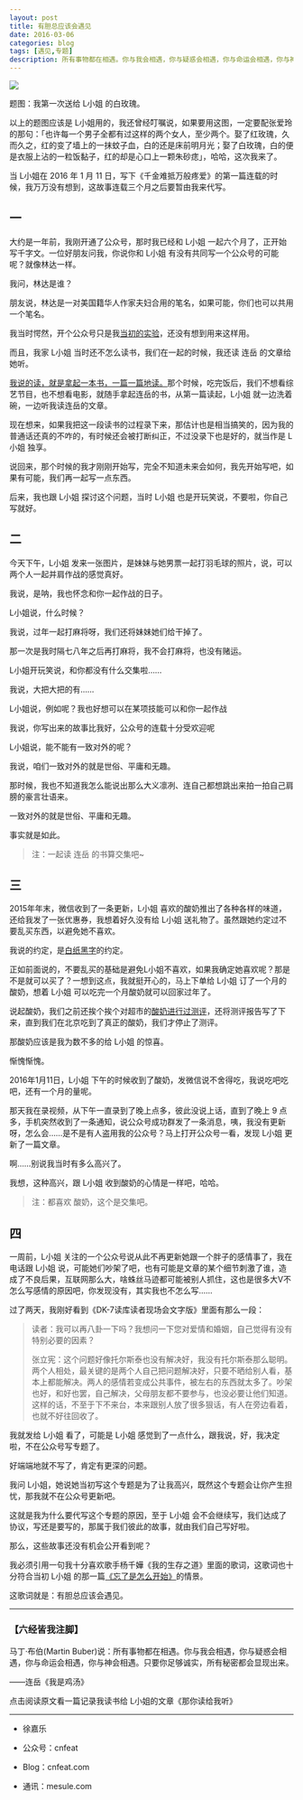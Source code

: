 ```yaml
---
layout: post
title: 有胆总应该会遇见
date: 2016-03-06
categories: blog
tags: [遇见,专题]
description: 所有事物都在相遇。你与我会相遇，你与疑惑会相遇，你与命运会相遇，你与神会相遇。只要你足够诚实，所有秘密都会显现出来。
---
```


![](http://openmindclub.qiniudn.com/cnfeat/image/WhiteRose.jpg)

题图：我第一次送给 L小姐 的白玫瑰。

以上的题图应该是 L小姐用的，我还曾经叮嘱说，如果要用这图，一定要配张爱玲的那句：「也许每一个男子全都有过这样的两个女人，至少两个。娶了红玫瑰，久而久之，红的变了墙上的一抹蚊子血，白的还是床前明月光；娶了白玫瑰，白的便是衣服上沾的一粒饭黏子，红的却是心口上一颗朱砂痣」，哈哈，这次我来了。

当 L小姐在 2016 年 1 月 11 日，写下《千金难抵万般疼爱》的第一篇连载的时候，我万万没有想到，这故事连载三个月之后要暂由我来代写。

## 一

大约是一年前，我刚开通了公众号，那时我已经和 L小姐 一起六个月了，正开始写千字文。一位好朋友问我，你说你和 L小姐 有没有共同写一个公众号的可能呢？就像林达一样。

我问，林达是谁？

朋友说，林达是一对美国籍华人作家夫妇合用的笔名，如果可能，你们也可以共用一个笔名。

我当时愕然，开个公众号只是我[当初的实验](http://mp.weixin.qq.com/s?__biz=MzA4MTQ0NDQxNg==&mid=200111349&idx=1&sn=dd7a3d31ba08d19709d1335bc5c7aa67&scene=21#wechat_redirect)，还没有想到用来这样用。

而且，我家 L小姐 当时还不怎么读书，我们在一起的时候，我还读 连岳 的文章给她听。

[我说的读，就是拿起一本书，一篇一篇地读。](http://mp.weixin.qq.com/s?__biz=MzA4MTQ0NDQxNg==&mid=201173562&idx=1&sn=cde08015554e3a787d1b596d4b38e053&scene=21#wechat_redirect)那个时候，吃完饭后，我们不想看综艺节目，也不想看电影，就随手拿起连岳的书，从第一篇读起，L小姐 就一边洗着碗，一边听我读连岳的文章。

现在想来，如果我把这一段读书的过程录下来，那估计也是相当搞笑的，因为我的普通话还真的不咋的，有时候还会被打断纠正，不过没录下也是好的，就当作是 L小姐 独享。

说回来，那个时候的我才刚刚开始写，完全不知道未来会如何，我先开始写吧，如果有可能，我们再一起写一点东西。

后来，我也跟 L小姐 探讨这个问题，当时 L小姐 也是开玩笑说，不要啦，你自己写就好。

## 二

今天下午，L小姐 发来一张图片，是妹妹与她男票一起打羽毛球的照片，说，可以两个人一起并肩作战的感觉真好。

我说，是呐，我也怀念和你一起作战的日子。

L小姐说，什么时候？

我说，过年一起打麻将呀，我们还将妹妹她们给干掉了。

那一次是我时隔七八年之后再打麻将，我不会打麻将，也没有赌运。

L小姐开玩笑说，和你都没有什么交集啦……

我说，大把大把的有……

L小姐说，例如呢？我也好想可以在某项技能可以和你一起作战

我说，你写出来的故事比我好，公众号的连载十分受欢迎呢

L小姐说，能不能有一致对外的呢？

我说，咱们一致对外的就是世俗、平庸和无趣。

那时候，我也不知道我怎么能说出那么大义凛冽、连自己都想跳出来拍一拍自己肩膀的豪言壮语来。

一致对外的就是世俗、平庸和无趣。

事实就是如此。

> 注：一起读 连岳 的书算交集吧~

## 三

2015年年末，微信收到了一条更新，L小姐 喜欢的酸奶推出了各种各样的味道，还给我发了一张优惠券，我想着好久没有给 L小姐 送礼物了。虽然跟她约定过不要乱买东西，以避免她不喜欢。

我说的约定，是[白纸黑字](http://mp.weixin.qq.com/s?__biz=MzA4MTQ0NDQxNg==&mid=200120712&idx=1&sn=ba9da423c81cb22960acd19ae76064bd&scene=21#wechat_redirect)的约定。

正如前面说的，不要乱买的基础是避免L小姐不喜欢，如果我确定她喜欢呢？那是不是就可以买了？一想到这点，我就挺开心的，马上下单给 L小姐 订了一个月的酸奶，想着 L小姐 可以吃完一个月酸奶就可以回家过年了。

说起酸奶，我们之前还挨个挨个对超市的[酸奶进行过测评](http://mp.weixin.qq.com/s?__biz=MzA4MTQ0NDQxNg==&mid=201129368&idx=1&sn=897bd65cd3592f0eb96e026948ba68e2&scene=21#wechat_redirect)，还将测评报告写了下来，直到我们在北京吃到了真正的酸奶，我们才停止了测评。

那酸奶应该是我为数不多的给 L小姐 的惊喜。

惭愧惭愧。

2016年1月11日，L小姐 下午的时候收到了酸奶，发微信说不舍得吃，我说吃吧吃吧，还有一个月的量呢。

那天我在录视频，从下午一直录到了晚上点多，彼此没说上话，直到了晚上 9 点多，手机突然收到了一条通知，说公众号成功群发了一条消息，咦，我没有更新呀，怎么会……是不是有人盗用我的公众号？马上打开公众号一看，发现 L小姐 更新了一篇文章。

啊……别说我当时有多么高兴了。

我想，这种高兴，跟 L小姐 收到酸奶的心情是一样吧，哈哈。

> 注：都喜欢 酸奶，这个是交集吧。

## 四

一周前，L小姐 关注的一个公众号说从此不再更新她跟一个胖子的感情事了，我在电话跟 L小姐 说，可能她们吵架了吧，也有可能是文章的某个细节刺激了谁，造成了不良后果，互联网那么大，啥蛛丝马迹都可能被别人抓住，这也是很多大V不怎么写感情的原因吧，你发现没有，其实我也不怎么写……

过了两天，我刚好看到《DK-7读库读者现场会文字版》里面有那么一段：

> 读者：我可以再八卦一下吗？我想问一下您对爱情和婚姻，自己觉得有没有特别必要的因素？
> 
> 张立宪：这个问题好像托尔斯泰也没有解决好，我没有托尔斯泰那么聪明。两个人相处，最关键的是两个人自己把问题解决好，只要不晒给别人看，基本上都能解决。两人的感情若变成公共事件，被左右的东西就太多了。吵架也好，和好也罢，自己解决，父母朋友都不要参与，也没必要让他们知道。这样的话，不至于下不来台，本来跟别人放了很多狠话，有人在旁边看着，也就不好往回收了。

我就发给 L小姐 看了，可能是 L小姐 感觉到了一点什么，跟我说，好，我决定啦，不在公众号写专题了。

好端端地就不写了，肯定有更深的问题。

我问 L小姐，她说她当初写这个专题是为了让我高兴，既然这个专题会让你产生担忧，那我就不在公众号更新吧。

这就是我为什么要代写这个专题的原因，至于 L小姐 会不会继续写，我们达成了协议，写还是要写的，那属于我们彼此的故事，就由我们自己写好啦。

那么，这些故事还没有机会公开看到呢？

我必须引用一句我十分喜欢歌手杨千嬅《我的生存之道》里面的歌词，这歌词也十分符合当初 L小姐 的那一篇[《忘了是怎么开始》](http://mp.weixin.qq.com/s?__biz=MzA4MTQ0NDQxNg==&mid=402020073&idx=1&sn=d4c1f1b90cbc98c07081002723e9db71&scene=21#wechat_redirect)的情景。

这歌词就是：有胆总应该会遇见。

* * *

### **【六经皆我注脚】**

马丁·布伯(Martin Buber)说：所有事物都在相遇。你与我会相遇，你与疑惑会相遇，你与命运会相遇，你与神会相遇。只要你足够诚实，所有秘密都会显现出来。

——连岳《我是鸡汤》

点击阅读原文看一篇记录我读书给 L小姐的文章《那你读给我听》

* * *

  * 徐嘉乐

  * 公众号：cnfeat

  * Blog：cnfeat.com

  * 通讯：mesule.com
